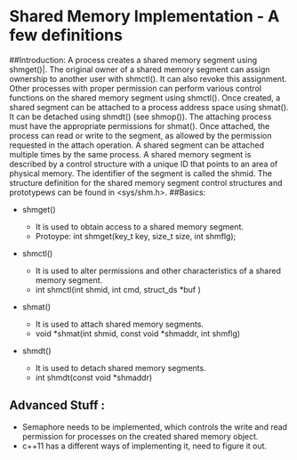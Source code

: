# Shared Memory Implementation - A few definitions 

##Introduction: 
A process creates a shared memory segment using shmget()|. The original owner of a shared memory segment can assign ownership to another user with shmctl(). It can also revoke this assignment. Other processes with proper permission can perform various control functions on the shared memory segment using shmctl(). Once created, a shared segment can be attached to a process address space using shmat(). It can be detached using shmdt() (see shmop()). The attaching process must have the appropriate permissions for shmat(). Once attached, the process can read or write to the segment, as allowed by the permission requested in the attach operation. A shared segment can be attached multiple times by the same process. A shared memory segment is described by a control structure with a unique ID that points to an area of physical memory. The identifier of the segment is called the shmid. The structure definition for the shared memory segment control structures and prototypews can be found in <sys/shm.h>.
##Basics:
* shmget() 
  * It is used to obtain access to a shared memory segment. 
  * Protoype:  int shmget(key_t key, size_t size, int shmflg);

* shmctl()
  * It is used to alter permissions and other characteristics of a shared memory segment. 
  * int shmctl(int shmid, int cmd, struct_ds \*buf )

* shmat()
  * It is used to attach shared memory segments.
  * void \*shmat(int shmid, const void \*shmaddr, int shmflg)


* shmdt()
  * It is used to detach shared memory segments.
  * int shmdt(const void \*shmaddr)


## Advanced Stuff :
* Semaphore needs to be implemented, which controls the write and read permission for processes on the created shared memory object.
* c++11 has a different ways of implementing it, need to figure it out.
